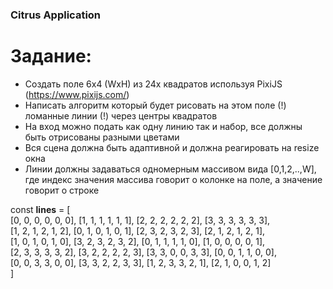 ### Citrus Application

# Задание:

- Создать поле 6x4 (WxH) из 24х квадратов используя PixiJS (https://www.pixijs.com/)
- Написать алгоритм который будет рисовать на этом поле (!) ломанные линии (!) через центры квадратов
- На вход можно подать как одну линию так и набор, все должны быть отрисованы разными цветами
- Вся сцена должна быть адаптивной и должна реагировать на resize окна
- Линии должны задаваться одномерным массивом вида [0,1,2,..,W], где
  индекс значения массива говорит о колонке на поле,
  а значение говорит о строке

const **lines** = [  
[0, 0, 0, 0, 0, 0], [1, 1, 1, 1, 1, 1], [2, 2, 2, 2, 2, 2], [3, 3, 3, 3, 3, 3],  
[1, 2, 1, 2, 1, 2], [0, 1, 0, 1, 0, 1], [2, 3, 2, 3, 2, 3], [2, 1, 2, 1, 2, 1],  
[1, 0, 1, 0, 1, 0], [3, 2, 3, 2, 3, 2], [0, 1, 1, 1, 1, 0], [1, 0, 0, 0, 0, 1],  
[2, 3, 3, 3, 3, 2], [3, 2, 2, 2, 2, 3], [3, 3, 0, 0, 3, 3], [0, 0, 1, 1, 0, 0],  
[0, 0, 3, 3, 0, 0], [3, 3, 2, 2, 3, 3], [1, 2, 3, 3, 2, 1], [2, 1, 0, 0, 1, 2]  
]
